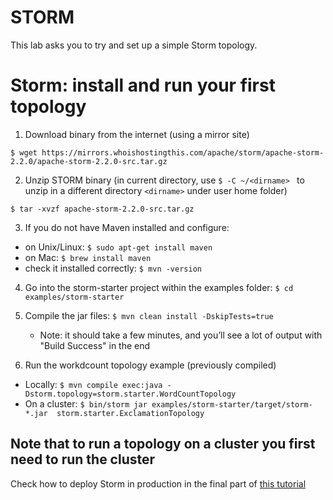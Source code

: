 # STORM

This lab asks you to try and set up a simple Storm topology.

<!--Note, maven must be installed and configured-->

# Storm: install and run your first topology

1. Download binary from the internet (using a mirror site)

`$ wget https://mirrors.whoishostingthis.com/apache/storm/apache-storm-2.2.0/apache-storm-2.2.0-src.tar.gz`

2. Unzip STORM binary (in current directory, use `$ -C ~/<dirname> ` to unzip in a different directory `<dirname>` under user home folder)

`$ tar -xvzf apache-storm-2.2.0-src.tar.gz `

3. If you do not have Maven installed and configure:
  - on Unix/Linux: `$ sudo apt-get install maven`
  - on Mac: `$ brew install maven`
  - check it installed correctly: `$ mvn -version`
  
4. Go into the storm-starter project within the examples folder: `$ cd examples/storm-starter`

5. Compile the jar files: `$ mvn clean install -DskipTests=true`
   - Note: it should take a few minutes, and you’ll see a lot of output with "Build Success" in the end

6. Run the workdcount topology example (previously compiled)
  - Locally: `$ mvn compile exec:java -Dstorm.topology=storm.starter.WordCountTopology` 
  - On a cluster: `$ bin/storm jar examples/storm-starter/target/storm-*.jar  storm.starter.ExclamationTopology`

## Note that to run a topology on a cluster you first need to run the cluster
Check how to deploy Storm in production in the final part of [this tutorial](http://www.haroldnguyen.com/blog/2015/01/setting-up-storm-and-running-your-first-topology/)


<!-- see tutorial at http://www.haroldnguyen.com/blog/2015/01/setting-up-storm-and-running-your-first-topology/
# Questions
1. Where does the data come from?
2. How would you modify this code to make it case-insensitive?
-->
